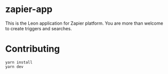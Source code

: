 # zapier-app
This is the Leon application for Zapier platform. You are more than welcome to create triggers and searches.

# Contributing

```
yarn install
yarn dev
```

